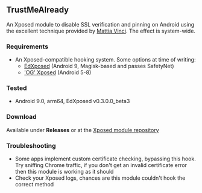 ## TrustMeAlready 
An Xposed module to disable SSL verification and pinning on Android using the excellent technique provided by [Mattia Vinci](https://techblog.mediaservice.net/2018/11/universal-android-ssl-check-bypass-2/). The effect is system-wide.

### Requirements
* An Xposed-compatible hooking system. Some options at time of writing:
    * [EdXposed](https://github.com/ElderDrivers/EdXposed) (Android 9, Magisk-based and passes SafetyNet)
    * ['OG' Xposed](https://forum.xda-developers.com/showthread.php?t=3034811) (Android 5-8)

### Tested
* Android 9.0, arm64, EdXposed v0.3.0.0_beta3

### Download
Available under **Releases** or at the [Xposed module repository](https://repo.xposed.info/module/com.virb3.trustmealready)

### Troubleshooting
* Some apps implement custom certificate checking, bypassing this hook. Try sniffing Chrome traffic, if you don't get an invalid certificate error then this module is working as it should
* Check your Xposed logs, chances are this module couldn't hook the correct method
